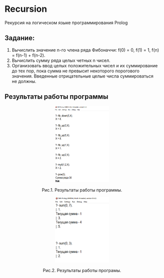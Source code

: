 # Recursion
Рекурсия на логическом языке программирования Prolog<br>
## Задание:
1. Вычислить значение n-го члена ряда Фибоначчи: f(0) = 0, f(1) = 1, f(n) = f(n-1) + f(n-2).
2. Вычислить сумму ряда целых четных n чисел.
3. Организовать ввод целых положительных чисел и их суммирование до тех пор, пока сумма не превысит некоторого порогового значения. Введенные отрицательные целые числа суммироваться не должны.
## Результаты работы программы

<p align="center"><img src="/screenshots/1.png" width = "35%"></p>
<p align="center">Рис.1. Результаты работы программы.</p>

<p align="center"><img src="/screenshots/2.png" width = "35%"></p>
<p align="center">Рис.2. Результаты работы програмы.</p>
